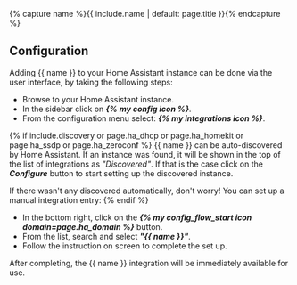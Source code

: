 {% capture name %}{{ include.name | default: page.title }}{% endcapture %}

## Configuration

Adding {{ name }} to your Home Assistant instance can be done via the user
interface, by taking the following steps:

- Browse to your Home Assistant instance.
- In the sidebar click on _**{% my config icon %}**_.
- From the configuration menu select: _**{% my integrations icon %}**_.

{% if include.discovery or page.ha_dhcp or page.ha_homekit or page.ha_ssdp or page.ha_zeroconf %}
{{ name }} can be auto-discovered by Home Assistant. If an instance was found,
it will be shown in the top of the list of integrations as _"Discovered"_.
If that is the case click on the _**Configure**_ button to start setting up
the discovered instance.

If there wasn't any discovered automatically, don't worry! You can set up a
manual integration entry:
{% endif %}

- In the bottom right, click on the
  _**{% my config_flow_start icon domain=page.ha_domain %}**_ button.
- From the list, search and select _**"{{ name }}"**_.
- Follow the instruction on screen to complete the set up.

After completing, the {{ name }} integration will be immediately available for use.
